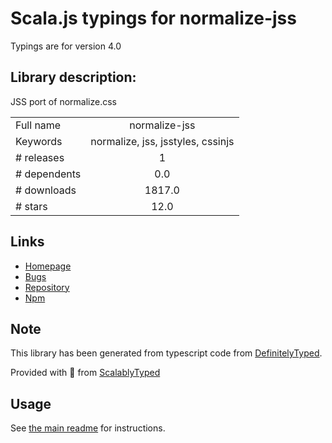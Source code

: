 
# Scala.js typings for normalize-jss

Typings are for version 4.0

## Library description:
JSS port of normalize.css

|                    |                 |
| ------------------ | :-------------: |
| Full name          | normalize-jss |
| Keywords           | normalize, jss, jsstyles, cssinjs |
| # releases         | 1 |
| # dependents       | 0.0 |
| # downloads        | 1817.0 |
| # stars            | 12.0 |

## Links
- [Homepage](https://github.com/cssinjs/normalize-jss#readme)
- [Bugs](https://github.com/cssinjs/normalize-jss/issues)
- [Repository](https://github.com/cssinjs/normalize-jss)
- [Npm](https://www.npmjs.com/package/normalize-jss)
    


## Note
This library has been generated from typescript code from [DefinitelyTyped](https://definitelytyped.org).

Provided with :purple_heart: from [ScalablyTyped](https://github.com/oyvindberg/ScalablyTyped)

## Usage
See [the main readme](../../readme.md) for instructions.


